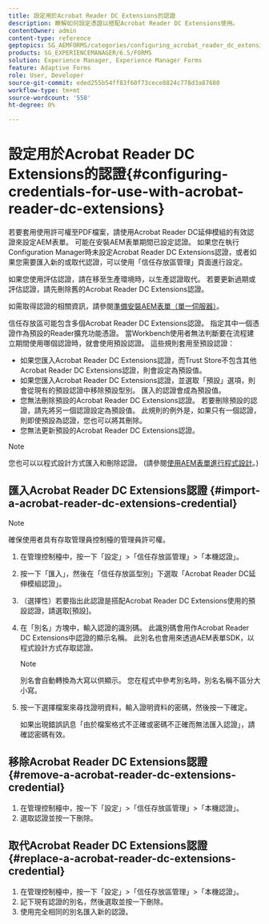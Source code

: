 ```yaml
---
title: 設定用於Acrobat Reader DC Extensions的認證
description: 瞭解如何設定憑證以搭配Acrobat Reader DC Extensions使用。
contentOwner: admin
content-type: reference
geptopics: SG_AEMFORMS/categories/configuring_acrobat_reader_dc_extensions
products: SG_EXPERIENCEMANAGER/6.5/FORMS
solution: Experience Manager, Experience Manager Forms
feature: Adaptive Forms
role: User, Developer
source-git-commit: eded255b54ff83f60f73cece8824c778d3a87680
workflow-type: tm+mt
source-wordcount: '558'
ht-degree: 0%

---
```


# 設定用於Acrobat Reader DC Extensions的認證{#configuring-credentials-for-use-with-acrobat-reader-dc-extensions}

若要套用使用許可權至PDF檔案，請使用Acrobat Reader DC延伸模組的有效認證來設定AEM表單。 可能在安裝AEM表單期間已設定認證。 如果您在執行Configuration Manager時未設定Acrobat Reader DC Extensions認證，或者如果您需要匯入新的或取代認證，可以使用「信任存放區管理」頁面進行設定。

如果您使用評估認證，請在移至生產環境時，以生產認證取代。 若要更新過期或評估認證，請先刪除舊的Acrobat Reader DC Extensions認證。

如需取得認證的相關資訊，請參閱[準備安裝AEM表單（單一伺服器）](https://helpx.adobe.com/pdf/aem-forms/6-3/prepare-install-single-server.pdf)。

信任存放區可能包含多個Acrobat Reader DC Extensions認證。 指定其中一個憑證作為預設的Reader擴充功能憑證。 當Workbench使用者無法判斷要在流程建立期間使用哪個認證時，就會使用預設認證。 這些規則套用至預設認證：

* 如果您匯入Acrobat Reader DC Extensions認證，而Trust Store不包含其他Acrobat Reader DC Extensions認證，則會設定為預設值。
* 如果您匯入Acrobat Reader DC Extensions認證，並選取「預設」選項，則會從現有的預設認證中移除預設型別。 匯入的認證會成為預設值。
* 您無法刪除預設的Acrobat Reader DC Extensions認證。 若要刪除預設的認證，請先將另一個認證設定為預設值。 此規則的例外是，如果只有一個認證，則即使預設為認證，您也可以將其刪除。
* 您無法更新預設的Acrobat Reader DC Extensions認證。

>[!NOTE]
>
>您也可以以程式設計方式匯入和刪除認證。 (請參閱[使用AEM表單進行程式設計](https://experienceleague.adobe.com/docs/experience-manager-release-information/aem-release-updates/previous-updates/aem-previous-versions.html)。)

## 匯入Acrobat Reader DC Extensions認證 {#import-a-acrobat-reader-dc-extensions-credential}

>[!NOTE]
> 
> 確保使用者具有存取管理員控制檯的管理員許可權。

1. 在管理控制檯中，按一下「設定」>「信任存放區管理」>「本機認證」。
1. 按一下「匯入」，然後在「信任存放區型別」下選取「Acrobat Reader DC延伸模組認證」。
1. （選擇性）若要指出此認證是搭配Acrobat Reader DC Extensions使用的預設認證，請選取[預設]。
1. 在「別名」方塊中，輸入認證的識別碼。 此識別碼會用作Acrobat Reader DC Extensions中認證的顯示名稱。 此別名也會用來透過AEM表單SDK，以程式設計方式存取認證。

   >[!NOTE]
   >
   >別名會自動轉換為大寫以供顯示。 您在程式中參考別名時，別名名稱不區分大小寫。

1. 按一下選擇檔案來尋找證明資料，輸入證明資料的密碼，然後按一下確定。

   如果出現錯誤訊息「由於檔案格式不正確或密碼不正確而無法匯入認證」，請確認密碼有效。

## 移除Acrobat Reader DC Extensions認證 {#remove-a-acrobat-reader-dc-extensions-credential}

1. 在管理控制檯中，按一下「設定」>「信任存放區管理」>「本機認證」。
1. 選取認證並按一下刪除。

## 取代Acrobat Reader DC Extensions認證 {#replace-a-acrobat-reader-dc-extensions-credential}

1. 在管理控制檯中，按一下「設定」>「信任存放區管理」>「本機認證」。
1. 記下現有認證的別名，然後選取並按一下刪除。
1. 使用完全相同的別名匯入新的認證。

